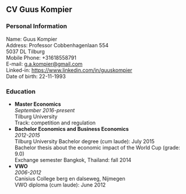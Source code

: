 ## CV Guus Kompier
### Personal Information
Name: Guus Kompier  
Address: Professor Cobbenhagenlaan 554  
5037 DL Tilburg  
Mobile Phone: +31618558791  
E-mail: g.a.kompier@gmail.com  
Linked-in: https://www.linkedin.com/in/guuskompier  
Date of birth: 22-11-1993
### Education
* **Master Economics**  
*September 2016-present*  
Tilburg University  
Track: competition and regulation  
* **Bachelor Economics and Business Economics**  
*2012-2015*  
Tilburg University 
Bachelor degree (cum laude): July 2015  
Bachelor thesis about the economic impact of the World Cup (grade: 9.0)  
Exchange semester Bangkok, Thailand: fall 2014 
* **VWO**   
*2006-2012*  
Canisius College berg en dalseweg, Nijmegen  
VWO diploma (cum laude): June 2012









